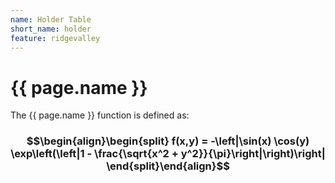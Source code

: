 ```yaml
---
name: Holder Table
short_name: holder
feature: ridgevalley
---
```

# {{ page.name }}

The {{ page.name }} function is defined as:

### $$\begin{align}\begin{split} f(x,y) = -\left|\sin(x) \cos(y) \exp\left(\left|1 - \frac{\sqrt{x^2 + y^2}}{\pi}\right|\right)\right| \end{split}\end{align}$$

